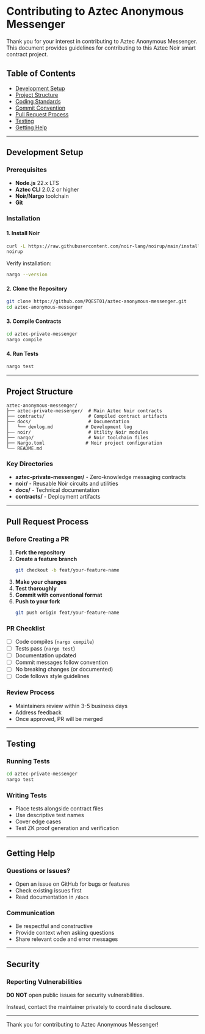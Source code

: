 # Contributing to Aztec Anonymous Messenger

Thank you for your interest in contributing to Aztec Anonymous Messenger. This document provides guidelines for contributing to this Aztec Noir smart contract project.

## Table of Contents
- [Development Setup](#development-setup)
- [Project Structure](#project-structure)
- [Coding Standards](#coding-standards)
- [Commit Convention](#commit-convention)
- [Pull Request Process](#pull-request-process)
- [Testing](#testing)
- [Getting Help](#getting-help)

---

## Development Setup

### Prerequisites
- **Node.js** 22.x LTS
- **Aztec CLI** 2.0.2 or higher
- **Noir/Nargo** toolchain
- **Git**

### Installation

#### 1. Install Noir
```bash
curl -L https://raw.githubusercontent.com/noir-lang/noirup/main/install | bash
noirup
```

Verify installation:
```bash
nargo --version
```

#### 2. Clone the Repository
```bash
git clone https://github.com/PQEST01/aztec-anonymous-messenger.git
cd aztec-anonymous-messenger
```

#### 3. Compile Contracts
```bash
cd aztec-private-messenger
nargo compile
```

#### 4. Run Tests
```bash
nargo test
```

---

## Project Structure

```
aztec-anonymous-messenger/
├── aztec-private-messenger/  # Main Aztec Noir contracts
├── contracts/                # Compiled contract artifacts
├── docs/                     # Documentation
│   └── devlog.md            # Development log
├── noir/                     # Utility Noir modules
├── nargo/                    # Noir toolchain files
├── Nargo.toml               # Noir project configuration
└── README.md
```

### Key Directories
- **aztec-private-messenger/** - Zero-knowledge messaging contracts
- **noir/** - Reusable Noir circuits and utilities
- **docs/** - Technical documentation
- **contracts/** - Deployment artifacts

---

## Pull Request Process

### Before Creating a PR

1. **Fork the repository**
2. **Create a feature branch**
   ```bash
   git checkout -b feat/your-feature-name
   ```
3. **Make your changes**
4. **Test thoroughly**
5. **Commit with conventional format**
6. **Push to your fork**
   ```bash
   git push origin feat/your-feature-name
   ```

### PR Checklist

- [ ] Code compiles (`nargo compile`)
- [ ] Tests pass (`nargo test`)
- [ ] Documentation updated
- [ ] Commit messages follow convention
- [ ] No breaking changes (or documented)
- [ ] Code follows style guidelines

### Review Process

- Maintainers review within 3-5 business days
- Address feedback
- Once approved, PR will be merged

---

## Testing

### Running Tests

```bash
cd aztec-private-messenger
nargo test
```

### Writing Tests

- Place tests alongside contract files
- Use descriptive test names
- Cover edge cases
- Test ZK proof generation and verification

---

## Getting Help

### Questions or Issues?

- Open an issue on GitHub for bugs or features
- Check existing issues first
- Read documentation in `/docs`

### Communication

- Be respectful and constructive
- Provide context when asking questions
- Share relevant code and error messages

---

## Security

### Reporting Vulnerabilities

**DO NOT** open public issues for security vulnerabilities.

Instead, contact the maintainer privately to coordinate disclosure.

---

Thank you for contributing to Aztec Anonymous Messenger!